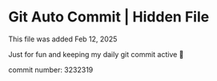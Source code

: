 # Git Auto Commit | Hidden File

This file was added Feb 12, 2025

Just for fun and keeping my daily git commit active 🤪

commit number: 3232319

